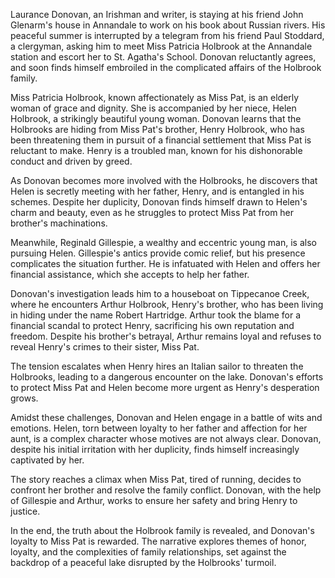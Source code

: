 Laurance Donovan, an Irishman and writer, is staying at his friend John Glenarm's house in Annandale to work on his book about Russian rivers. His peaceful summer is interrupted by a telegram from his friend Paul Stoddard, a clergyman, asking him to meet Miss Patricia Holbrook at the Annandale station and escort her to St. Agatha's School. Donovan reluctantly agrees, and soon finds himself embroiled in the complicated affairs of the Holbrook family.

Miss Patricia Holbrook, known affectionately as Miss Pat, is an elderly woman of grace and dignity. She is accompanied by her niece, Helen Holbrook, a strikingly beautiful young woman. Donovan learns that the Holbrooks are hiding from Miss Pat's brother, Henry Holbrook, who has been threatening them in pursuit of a financial settlement that Miss Pat is reluctant to make. Henry is a troubled man, known for his dishonorable conduct and driven by greed.

As Donovan becomes more involved with the Holbrooks, he discovers that Helen is secretly meeting with her father, Henry, and is entangled in his schemes. Despite her duplicity, Donovan finds himself drawn to Helen's charm and beauty, even as he struggles to protect Miss Pat from her brother's machinations.

Meanwhile, Reginald Gillespie, a wealthy and eccentric young man, is also pursuing Helen. Gillespie's antics provide comic relief, but his presence complicates the situation further. He is infatuated with Helen and offers her financial assistance, which she accepts to help her father.

Donovan's investigation leads him to a houseboat on Tippecanoe Creek, where he encounters Arthur Holbrook, Henry's brother, who has been living in hiding under the name Robert Hartridge. Arthur took the blame for a financial scandal to protect Henry, sacrificing his own reputation and freedom. Despite his brother's betrayal, Arthur remains loyal and refuses to reveal Henry's crimes to their sister, Miss Pat.

The tension escalates when Henry hires an Italian sailor to threaten the Holbrooks, leading to a dangerous encounter on the lake. Donovan's efforts to protect Miss Pat and Helen become more urgent as Henry's desperation grows.

Amidst these challenges, Donovan and Helen engage in a battle of wits and emotions. Helen, torn between loyalty to her father and affection for her aunt, is a complex character whose motives are not always clear. Donovan, despite his initial irritation with her duplicity, finds himself increasingly captivated by her.

The story reaches a climax when Miss Pat, tired of running, decides to confront her brother and resolve the family conflict. Donovan, with the help of Gillespie and Arthur, works to ensure her safety and bring Henry to justice.

In the end, the truth about the Holbrook family is revealed, and Donovan's loyalty to Miss Pat is rewarded. The narrative explores themes of honor, loyalty, and the complexities of family relationships, set against the backdrop of a peaceful lake disrupted by the Holbrooks' turmoil.
